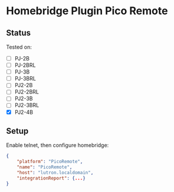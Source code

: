 # Homebridge Plugin Pico Remote

## Status

Tested on:
- [ ] PJ-2B
- [ ] PJ-2BRL
- [ ] PJ-3B
- [ ] PJ-3BRL
- [ ] PJ2-2B
- [ ] PJ2-2BRL
- [ ] PJ2-3B
- [ ] PJ2-3BRL
- [x] PJ2-4B

## Setup

Enable telnet, then configure homebridge:
```json
{
    "platform": "PicoRemote",
    "name": "PicoRemote",
    "host": "lutron.localdomain",
    "integrationReport": {...}
}
```